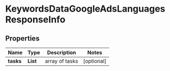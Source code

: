 # KeywordsDataGoogleAdsLanguagesResponseInfo


## Properties

| Name | Type | Description | Notes |
|------------ | ------------- | ------------- | -------------|
**tasks** | **List<KeywordsDataGoogleAdsLanguagesTaskInfo>** | array of tasks |[optional]|